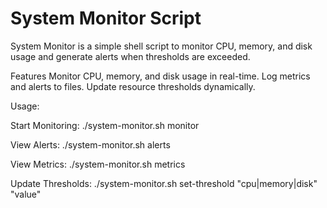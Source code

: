 # System Monitor Script
System Monitor is a simple shell script to monitor CPU, memory, and disk usage and generate alerts when thresholds are exceeded.

Features
Monitor CPU, memory, and disk usage in real-time.
Log metrics and alerts to files.
Update resource thresholds dynamically.

Usage:

Start Monitoring: ./system-monitor.sh monitor

View Alerts: ./system-monitor.sh alerts

View Metrics: ./system-monitor.sh metrics

Update Thresholds: ./system-monitor.sh set-threshold "cpu|memory|disk" "value"
